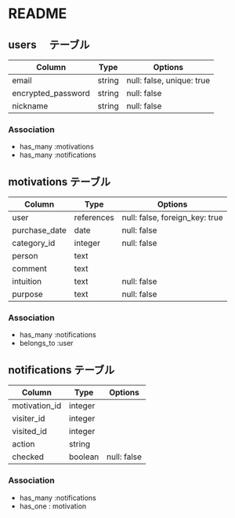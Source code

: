 # README

## users 　テーブル

|Column            |Type   |Options    |
|------------------|-------|-----------|
|email             |string|null: false, unique: true|
|encrypted_password|string|null: false|
|nickname          |string|null: false|

### Association

 - has_many :motivations
 - has_many :notifications

## motivations テーブル

| Column   | Type      | Options     |
| ---------| --------- | ----------- |
| user           | references | null: false, foreign_key: true  |
| purchase_date  | date |null: false|
| category_id    | integer | null: false |
| person         | text | 
| comment        | text | 
| intuition      | text | null: false |
| purpose        | text | null: false |

### Association

 - has_many :notifications
 - belongs_to :user


## notifications テーブル

| Column   | Type      | Options     |
| ---------| --------- | ----------- |
| motivation_id      | integer | 
| visiter_id  | integer| 
| visited_id     | integer | 
| action   | string  | 
| checked  | boolean | null: false | default: false|

### Association

 - has_many :notifications
 - has_one : motivation
 

